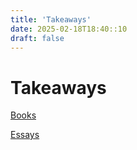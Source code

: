 ```yaml
---
title: 'Takeaways'
date: 2025-02-18T18:40::10
draft: false
---
```


# Takeaways

[Books](Takeaways%20d7e7954996cf45fd877e8a34b423de90/Books%20a6ec6f095bea4f50b9836fa8162e36a4.md)

[Essays](Takeaways%20d7e7954996cf45fd877e8a34b423de90/Essays%20528b77b42bdb4e8ea00c6ae988d66ae7.md)
